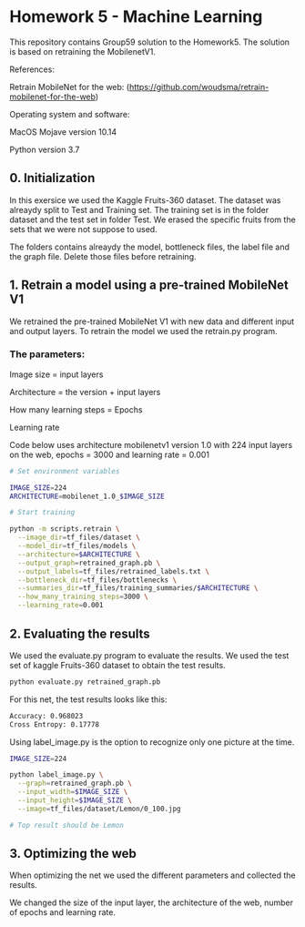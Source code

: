 # Homework 5 - Machine Learning

This repository contains Group59 solution to the Homework5. The solution is based on retraining the MobilenetV1.

References: 

Retrain MobileNet for the web: (https://github.com/woudsma/retrain-mobilenet-for-the-web)


Operating system and software:

MacOS Mojave version 10.14

Python version 3.7


## 0. Initialization

In this exersice we used the Kaggle Fruits-360 dataset. The dataset was alreaydy split to Test and Training set. The training set is in the folder dataset and the test set in folder Test. We erased the specific fruits from the sets that we were not suppose to used.

The folders contains alreaydy the model, bottleneck files, the label file and the graph file. Delete those files before retraining.

## 1. Retrain a model using a pre-trained MobileNet V1

We retrained the pre-trained MobileNet V1 with new data and different input and output layers. To retrain the model we used the retrain.py program.

### The parameters:

Image size = input layers

Architecture = the version + input layers

How many learning steps = Epochs

Learning rate

Code below uses architecture mobilenetv1 version 1.0 with 224 input layers on the web, epochs = 3000 and learning rate = 0.001

```sh
# Set environment variables

IMAGE_SIZE=224
ARCHITECTURE=mobilenet_1.0_$IMAGE_SIZE

# Start training

python -m scripts.retrain \
  --image_dir=tf_files/dataset \
  --model_dir=tf_files/models \
  --architecture=$ARCHITECTURE \
  --output_graph=retrained_graph.pb \
  --output_labels=tf_files/retrained_labels.txt \
  --bottleneck_dir=tf_files/bottlenecks \
  --summaries_dir=tf_files/training_summaries/$ARCHITECTURE \
  --how_many_training_steps=3000 \
  --learning_rate=0.001
```

## 2. Evaluating the results

We used the evaluate.py program to evaluate the results. We used the test set of kaggle Fruits-360 dataset to obtain the test results.

```sh
python evaluate.py retrained_graph.pb
```
For this net, the test results looks like this:

```sh
Accuracy: 0.968023
Cross Entropy: 0.17778
```

Using label_image.py is the option to recognize only one picture at the time.

```sh
IMAGE_SIZE=224

python label_image.py \
  --graph=retrained_graph.pb \
  --input_width=$IMAGE_SIZE \
  --input_height=$IMAGE_SIZE \
  --image=tf_files/dataset/Lemon/0_100.jpg

# Top result should be Lemon

```

## 3. Optimizing the web

When optimizing the net we used the different parameters and collected the results.

We changed the size of the input layer, the architecture of the web, number of epochs and learning rate.






